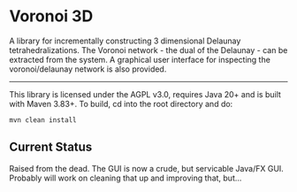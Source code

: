 # Voronoi 3D

A library for incrementally constructing 3 dimensional Delaunay tetrahedralizations.  The Voronoi network - the dual of the Delaunay - can be extracted from the system.  A graphical user interface for inspecting the voronoi/delaunay network is also provided.  
___
This library is licensed under the AGPL v3.0, requires Java 20+ and is built with Maven 3.83+.  To build, cd into the root directory and do:

    mvn clean install

## Current Status
Raised from the dead.  The GUI is now a crude, but servicable Java/FX GUI.  Probably will work on cleaning that up and improving that, but...